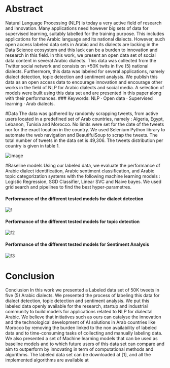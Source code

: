 # Abstract
Natural Language Processing (NLP) is today a very active field of research and innovation. Many applications need however big sets of data for supervised learning, suitably labelled for the training purpose. This includes applications for the Arabic language and its national dialects. However, such open access labeled data sets in Arabic and its dialects are lacking in the Data Science ecosystem and this lack can be a burden to innovation and research in this field. In this work, we present an open data set of social data content in several Arabic dialects. This data was collected from the Twitter social network and consists on +50K twits in five (5) national dialects. Furthermore, this data was labeled for several applications, namely dialect detection, topic detection and sentiment analysis. We publish this data as an open access data to encourage innovation and encourage other works in the field of NLP for Arabic dialects and social media. A selection of models were built using this data set and are presented in this paper along with their performances. ### Keywords: NLP · Open data · Supervised learning · Arab dialects.

#Data
The data was gathered by randomly scrapping tweets, from active users located in a predefined set of Arab countries, namely : Algeria, Egypt, Lebanon, Tunisia and Morocco. No limits were set for the date of the tweets nor for the exact location in the country. We used Selenium Python library to automate the web navigation and BeautifulSoup to scrap the tweets. The total number of tweets in the data set is 49,306. The tweets distribution per country is given in table 1.

![image](https://user-images.githubusercontent.com/59541945/134767292-00c8a7be-9926-4c32-962d-8bcb3dacbf59.png)

#Baseline models
Using our labeled data, we evaluate the performance of Arabic dialect identification, Arabic sentiment classification, and Arabic topic categorization systems
with the following machine learning models : Logistic Regression, SGD Classifier, Linear SVC and Naive bayes. We used grid search and pipelines to find the
best hyper-parametres.
#### Performance of the different tested models for dialect detection
![f](https://user-images.githubusercontent.com/59541945/134767519-c0affa95-8014-4626-9d7b-c42af8c7ebea.PNG)

#### Performance of the different tested models for topic detection
![f2](https://user-images.githubusercontent.com/59541945/134767521-84c5d4d4-ba8b-4d2a-9dcb-8dd9249c47e9.PNG)

#### Performance of the different tested models for Sentiment Analysis
![f3](https://user-images.githubusercontent.com/59541945/134767532-2140511b-7e16-457e-9cae-e7ae82311f5b.PNG)

# Conclusion
Conclusion In this work we presented a Labeled data set of 50K tweets in five (5) Arabic dialects. We presented the process of labeling this data for dialect detection, topic detection and sentiment analysis. We put this labeled data openly available for the research, startup and industrial community to build models for applications related to NLP for dialectal Arabic. We believe that initiatives such as ours can catalyse the innovation and the technological development of AI solutions in Arab countries like Morocco by removing the burden linked to the non availability of labeled data and to time-consuming tasks of collecting and manually labeling data. We also presented a set of Machine learning models that can be used as baseline models and to which future users of this data set can compare and aim to outperform by innovating in term of computational methods and algorithms. The labeled data set can be downloaded at [1], and all the implemented algorithms are available at





